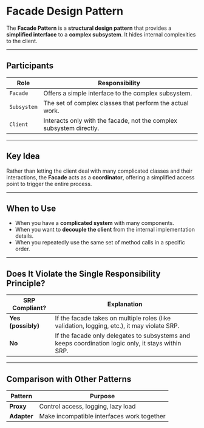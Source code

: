 # Facade Design Pattern

The **Facade Pattern** is a **structural design pattern** that provides a **simplified interface** to a **complex subsystem**. It hides internal complexities to the client.

---

## Participants

| Role        | Responsibility                                                                 |
|-------------|----------------------------------------------------------------------------------|
| `Facade`    | Offers a simple interface to the complex subsystem.                             |
| `Subsystem` | The set of complex classes that perform the actual work.                        |
| `Client`    | Interacts only with the facade, not the complex subsystem directly.             |

---

## Key Idea

Rather than letting the client deal with many complicated classes and their interactions, the **Facade** acts as a **coordinator**, offering a simplified access point to trigger the entire process.

---

## When to Use

- When you have a **complicated system** with many components.
- When you want to **decouple the client** from the internal implementation details.
- When you repeatedly use the same set of method calls in a specific order.

---

## Does It Violate the Single Responsibility Principle?

| SRP Compliant? | Explanation                                                                 |
|----------------|-----------------------------------------------------------------------------|
| **Yes (possibly)** | If the facade takes on multiple roles (like validation, logging, etc.), it may violate SRP. |
| **No**           | If the facade only delegates to subsystems and keeps coordination logic only, it stays within SRP. |

---

## Comparison with Other Patterns

| Pattern    | Purpose                                          |
|------------|--------------------------------------------------|
| **Proxy**  | Control access, logging, lazy load               |
| **Adapter**| Make incompatible interfaces work together       |
